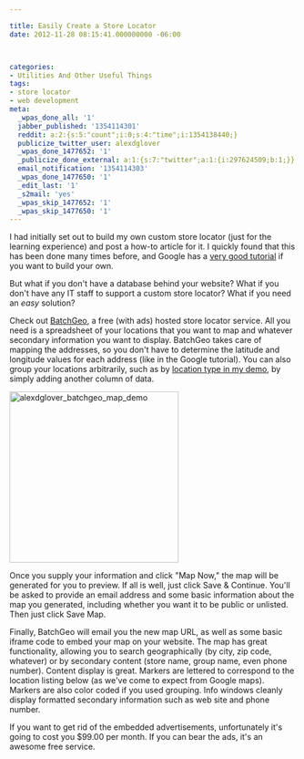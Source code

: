 ```yaml
---

title: Easily Create a Store Locator
date: 2012-11-28 08:15:41.000000000 -06:00



categories:
- Utilities And Other Useful Things
tags:
- store locator
- web development
meta:
  _wpas_done_all: '1'
  jabber_published: '1354114301'
  reddit: a:2:{s:5:"count";i:0;s:4:"time";i:1354138440;}
  publicize_twitter_user: alexdglover
  _wpas_done_1477652: '1'
  _publicize_done_external: a:1:{s:7:"twitter";a:1:{i:297624509;b:1;}}
  email_notification: '1354114303'
  _wpas_done_1477650: '1'
  _edit_last: '1'
  _s2mail: 'yes'
  _wpas_skip_1477652: '1'
  _wpas_skip_1477650: '1'
---
```

<p>I had initially set out to build my own custom store locator (just for the learning experience) and post a how-to article for it. I quickly found that this has been done many times before, and Google has a <a href="https://developers.google.com/maps/articles/phpsqlsearch_v3" target="_blank">very good tutorial</a> if you want to build your own.</p>
<p>But what if you don't have a database behind your website? What if you don't have any IT staff to support a custom store locator? What if you need an <em>easy </em>solution?</p>
<p>Check out <a href="http://batchgeo.com/" target="_blank">BatchGeo</a>, a free (with ads) hosted store locator service. All you need is a spreadsheet of your locations that you want to map and whatever secondary information you want to display. BatchGeo takes care of mapping the addresses, so you don't have to determine the latitude and longitude values for each address (like in the Google tutorial). You can also group your locations arbitrarily, such as by <a href="http://experimental.alexdglover.com/mapDemo.php" target="_blank">location type in my demo</a>, by simply adding another column of data.</p>
<p><a href="http://experimental.alexdglover.com/mapDemo.php"><img class="aligncenter size-medium wp-image-280" title="alexdglover_batchgeo_map_demo" alt="alexdglover_batchgeo_map_demo" src="{{ site.baseurl }}/assets/alexdglover_batchgeo_map_demo.png?w=297" height="300" width="297" /></a></p>
<p>Once you supply your information and click "Map Now," the map will be generated for you to preview. If all is well, just click Save &amp; Continue. You'll be asked to provide an email address and some basic information about the map you generated, including whether you want it to be public or unlisted. Then just click Save Map.</p>
<p>Finally, BatchGeo will email you the new map URL, as well as some basic iframe code to embed your map on your website. The map has great functionality, allowing you to search geographically (by city, zip code, whatever) or by secondary content (store name, group name, even phone number). Content display is great. Markers are lettered to correspond to the location listing below (as we've come to expect from Google maps). Markers are also color coded if you used grouping. Info windows cleanly display formatted secondary information such as web site and phone number.</p>
<p>If you want to get rid of the embedded advertisements, unfortunately it's going to cost you $99.00 per month. If you can bear the ads, it's an awesome free service.</p>
